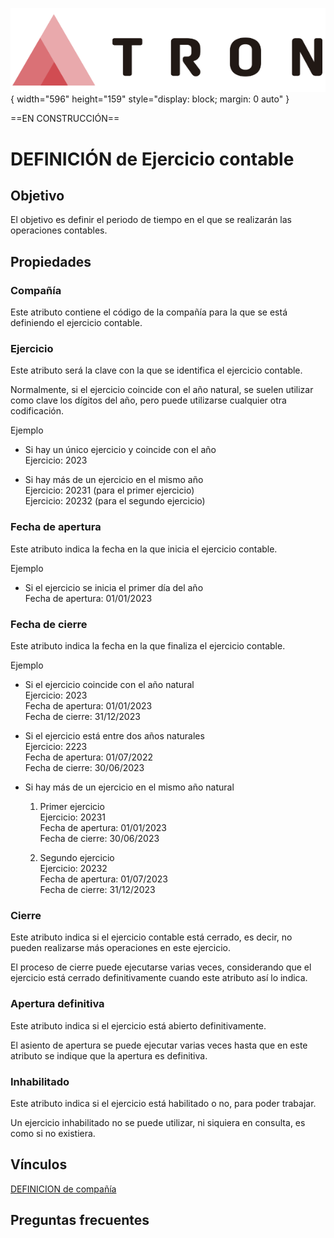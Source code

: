 ![Imagen LOGO](./00-Imagen/logo-TRON.png){ width="596" height="159" style="display: block; margin: 0 auto" }

==EN CONSTRUCCIÓN==

[//]: # (## **FALTA: Falta: Revisar y completar objetivo, Ejemplos, imagenes, preguntas frecuentes**)

# DEFINICIÓN de Ejercicio contable 

## **Objetivo**
El objetivo es definir el periodo de tiempo en el que se realizarán las operaciones contables.

## **Propiedades**
### **Compañía**
Este atributo contiene el código de la compañía para la que se está definiendo el ejercicio contable.

### **Ejercicio**
Este atributo será la clave con la que se identifica el ejercicio contable.

Normalmente, si el ejercicio coincide con el año natural, se suelen utilizar como clave los dígitos del año, pero puede utilizarse cualquier otra codificación.

Ejemplo 

- Si hay un único ejercicio y coincide con el año  
  Ejercicio: 2023  

- Si hay más de un ejercicio en el mismo año  
  Ejercicio: 20231 (para el primer ejercicio)  
  Ejercicio: 20232 (para el segundo ejercicio)  

### **Fecha de apertura**
Este atributo indica la fecha en la que inicia el ejercicio contable.

Ejemplo  

- Si el ejercicio se inicia el primer día del año  
  Fecha de apertura: 01/01/2023

### **Fecha de cierre**
Este atributo indica la fecha en la que finaliza el ejercicio contable.

Ejemplo  

- Si el ejercicio coincide con el año natural  
  Ejercicio: 2023  
  Fecha de apertura: 01/01/2023  
  Fecha de cierre: 31/12/2023  

- Si el ejercicio está entre dos años naturales  
  Ejercicio: 2223  
  Fecha de apertura: 01/07/2022  
  Fecha de cierre: 30/06/2023  

- Si hay más de un ejercicio en el mismo año natural  

  1. Primer ejercicio  
    Ejercicio: 20231  
    Fecha de apertura: 01/01/2023  
    Fecha de cierre: 30/06/2023  
    
  2. Segundo ejercicio  
    Ejercicio: 20232  
    Fecha de apertura: 01/07/2023  
    Fecha de cierre: 31/12/2023  

### **Cierre**
Este atributo indica si el ejercicio contable está cerrado, es decir, no pueden realizarse más operaciones en este ejercicio.

El proceso de cierre puede ejecutarse varias veces, considerando que el ejercicio está cerrado definitivamente cuando este atributo así lo indica.  

### **Apertura definitiva**
Este atributo indica si el ejercicio está abierto definitivamente.

El asiento de apertura se puede ejecutar varias veces hasta que en este atributo se indique que la apertura es definitiva.

### **Inhabilitado**
Este atributo indica si el ejercicio está habilitado o no, para poder trabajar.

Un ejercicio inhabilitado no se puede utilizar, ni siquiera en consulta, es como si no existiera. 

## **Vínculos**
[DEFINICION de compañía](/docs/01-TRON/01-Documentacion/01-Modulos/01-Comunes/01-Definicion/04-Estructura-producto/DEFINICION-Compania.md)

## **Preguntas frecuentes**
